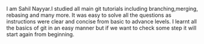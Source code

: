 I am Sahil Nayyar.I studied all main git tutorials including branching,merging, rebasing and many more. 
It was easy to solve all the questions as instructions were clear and concise from basic to advance levels.
 I learnt all the basics of git in an easy manner but if we want to check some step it will start again from beginning.
